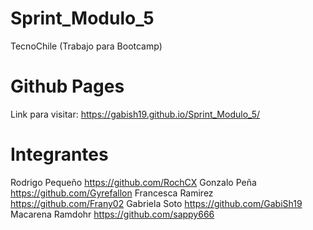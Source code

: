 # Sprint_Modulo_5
TecnoChile (Trabajo para Bootcamp) 

# Github Pages
Link para visitar: https://gabish19.github.io/Sprint_Modulo_5/

# Integrantes
Rodrigo Pequeño https://github.com/RochCX
Gonzalo Peña https://github.com/Gyrefallon
Francesca Ramirez https://github.com/Frany02
Gabriela Soto https://github.com/GabiSh19
Macarena Ramdohr https://github.com/sappy666
